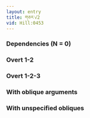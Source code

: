 ```yaml
---
layout: entry
title: གཅར་√2
vid: Hill:0453
---
```

### Dependencies (N = 0)


### Overt 1-2


### Overt 1-2-3


### With oblique arguments


### With unspecified obliques
